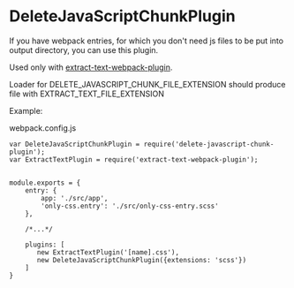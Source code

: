 DeleteJavaScriptChunkPlugin
==

If you have webpack entries, for which you don't need js files to be put into output directory, you can use this plugin.

Used only with [extract-text-webpack-plugin](https://github.com/webpack/extract-text-webpack-plugin).

Loader for DELETE_JAVASCRIPT_CHUNK_FILE_EXTENSION should produce file with EXTRACT_TEXT_FILE_EXTENSION

Example:

webpack.config.js
```
var DeleteJavaScriptChunkPlugin = require('delete-javascript-chunk-plugin');
var ExtractTextPlugin = require('extract-text-webpack-plugin');


module.exports = {
    entry: {
        app: './src/app',
        'only-css.entry': './src/only-css-entry.scss'
    },

    /*...*/

    plugins: [
       new ExtractTextPlugin('[name].css'),
       new DeleteJavaScriptChunkPlugin({extensions: 'scss'})
    ]
}

```